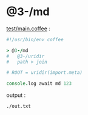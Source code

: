 [‼️]: ✏️README.mdt

# @3-/md

[test/main.coffee](./test/main.coffee) :

```coffee
#!/usr/bin/env coffee

> @3-/md
#   @3-/uridir
#   path > join

# ROOT = uridir(import.meta)

console.log await md 123
```

output :

```
./out.txt
```
